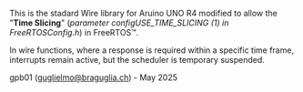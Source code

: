 This is the stadard Wire library for Aruino UNO R4 modified
to allow the "**Time Slicing**" (*parameter configUSE_TIME_SLICING (1) in FreeRTOSConfig.h*) in FreeRTOS™.

In wire functions, where a response is required within
a specific time frame, interrupts remain active, but the
scheduler is temporary suspended.

gpb01 (guglielmo@braguglia.ch) - May 2025
